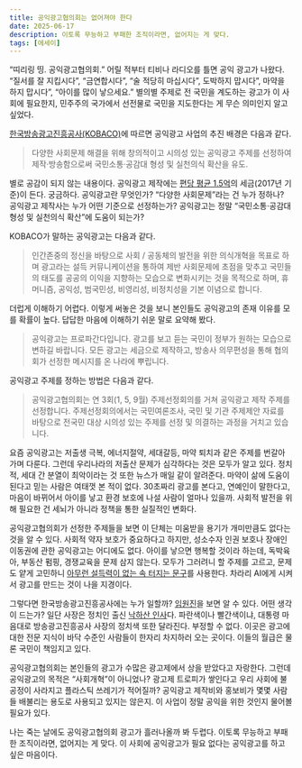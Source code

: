 ```yaml
---
title: 공익광고협의회는 없어져야 한다
date: 2025-06-17
description: 이토록 무능하고 부패한 조직이라면, 없어지는 게 맞다.
tags: [에세이]
---
```


“띠리링 띵. 공익광고협의회.” 어릴 적부터 티비나 라디오를 틀면 공익 광고가 나왔다. “질서를 잘 지킵시다”, “금연합시다”, “술 적당히 마십시다”, 도박하지 맙시다”, 마약을 하지 맙시다”, “아이를 많이 낳으세요.” 별의별 주제로 전 국민을 계도하는 광고가 이 사회에 필요한지, 민주주의 국가에서 선전물로 국민을 지도한다는 게 무슨 의미인지 알고 싶었다.

[한국방송광고진흥공사(KOBACO)](https://www.kobaco.co.kr/site/main/file/download/uu/69b09eac3b69416096918a40b733cf2b?downGubun=flexerViewer)에 따르면 공익광고 사업의 추진 배경은 다음과 같다.

> 다양한 사회문제 해결을 위해 창의적이고 시의성 있는 공익광고 주제를 선정하여 제작·방송함으로써 국민소통·공감대 형성 및 실천의식 확산을 유도.

별로 공감이 되지 않는 내용이다. 공익광고 제작에는 [편당 평균 1.5억](https://blog.naver.com/kcc1335/221034406670)의 세금(2017년 기준)이 든다. 궁금하다. 공익광고란 무엇인가? “다양한 사회문제”라는 건 누가 정하나? 공익광고 제작사는 누가 어떤 기준으로 선정하는가? 공익광고는 정말 “국민소통·공감대 형성 및 실천의식 확산”에 도움이 되는가?

KOBACO가 말하는 공익광고는 다음과 같다.

> 인간존중의 정신을 바탕으로 사회 / 공동체의 발전을 위한 의식개혁을 목표로 하며 광고라는 설득 커뮤니케이션을 통하여 제반 사회문제에 초점을 맞추고 국민들의 태도를 공공의 이익을 지향하는 모습으로 변화시키는 것을 목적으로 하며, 휴머니즘, 공익성, 범국민성, 비영리성, 비정치성을 기본 이념으로 합니다.

더럽게 이해하기 어렵다. 이렇게 써놓은 것을 보니 본인들도 공익광고의 존재 이유를 모를 확률이 높다. 답답한 마음에 이해하기 쉬운 말로 요약해 봤다.

> 공익광고는 프로파간다입니다. 광고를 보고 듣는 국민이 정부가 원하는 모습으로 변하길 바랍니다. 모든 광고는 세금으로 제작하고, 방송사 의무편성을 통해 협의회가 선정한 메시지를 온 나라에 뿌립니다.

공익광고 주제를 정하는 방법은 다음과 같다.

> 공익광고협의회는 연 3회(1, 5, 9월) 주제선정회의를 거쳐 공익광고 제작 주제를 선정합니다. 주제선정회의에서는 국민여론조사, 국민 및 기관 주제제안 자료를 바탕으로 전국민 대상 시의성 있는 주제를 선정 및 의결하는 과정을 거치고 있습니다.

요즘 공익광고는 저출생 극복, 에너지절약, 세대갈등, 마약 퇴치과 같은 주제를 번갈아 가며 다룬다. 그런데 우리나라의 저출산 문제가 심각하다는 것은 모두가 알고 있다. 정치적, 세대 간 분열이 최악이라는 것 또한 뉴스가 매일 같이 알려준다. 마약이 삶에 도움이 된다고 믿는 사람은 여태껏 본 적이 없다. 30초짜리 광고를 본다고, 연예인이 말한다고, 마음이 바뀌어서 아이를 낳고 환경 보호에 나설 사람이 얼마나 있을까. 사회적 발전을 위해 필요한 건 세뇌가 아니라 정책을 통한 실질적인 변화다.

공익광고협의회가 선정한 주제들을 보면 이 단체는 미움받을 용기가 개미만큼도 없다는 것을 알 수 있다. 사회적 약자 보호가 중요하다고 하지만, 성소수자 인권 보호나 장애인 이동권에 관한 공익광고는 어디에도 없다. 아이를 낳으면 행복할 것이라 하는데, 독박육아, 부동산 펌핑, 경쟁교육을 문제 삼지 않는다. 모두가 그러려니 할 주제를 고르고, 문제도 얕게 고민하니 [아무런 설득력이 없는 속 터지는 문구](https://www.kobaco.co.kr/site/main/archive/advertising/5/14533?cp=1&pageSize=8&sortDirection=DESC&arcUse=true&arcCategory=5&metaCode1=broadcast&adtDefaultYear=false)를 사용한다. 차라리 AI에게 시켜서 광고를 만드는 것이 나을 지경이다.

그렇다면 한국방송광고진흥공사에는 누가 일할까? [임원진](https://www.kobaco.co.kr/site/main/content/org_officer)을 보면 알 수 있다. 어떤 생각이 드는가? 일단 사장은 정치인 출신 [낙하산 인사](https://www.mediatoday.co.kr/news/articleView.html?idxno=317860)다. 파란색이나 빨간색이냐, 대통령 마음대로 방송광고진흥공사 사장의 정치색 또한 달라진다. 부정할 수 없다. 이곳은 광고에 대한 전문 지식이 바닥 수준인 사람들이 한자리 차지하러 오는 곳이다. 이들의 월급은 물론 국민이 책임지고 있다.

공익광고협의회는 본인들의 광고가 수많은 광고제에서 상을 받았다고 자랑한다. 그런데 공익광고의 목적은 “사회개혁”이 아니었나? 광고제 트로피가 쌓인다고 우리 사회에 불공정이 사라지고 플라스틱 쓰레기가 적어질까? 공익광고 제작비와 홍보비가 몇몇 사람들 배불리는 용도로 사용되고 있지는 않은지. 이 사업이 정말 공익을 위한 것인지 물어볼 필요가 있다.

나는 죽는 날에도 공익광고협의회 광고가 흘러나올까 봐 두렵다. 이토록 무능하고 부패한 조직이라면, 없어지는 게 맞다. 이 사회에 공익광고가 필요 없다는 공익광고를 하고 싶은 마음이다.